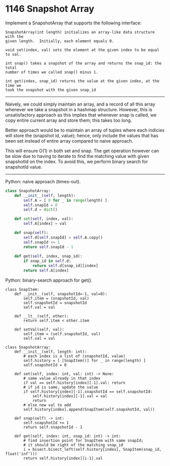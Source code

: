 1146 Snapshot Array
===================

Implement a SnapshotArray that supports the following interface:

```
SnapshotArray(int length) initializes an array-like data structure with the
given length.  Initially, each element equals 0.

void set(index, val) sets the element at the given index to be equal to val.

int snap() takes a snapshot of the array and returns the snap_id: the total
number of times we called snap() minus 1.

int get(index, snap_id) returns the value at the given index, at the time we
took the snapshot with the given snap_id
```

---

Naively, we could simply maintain an array, and a record of all this array
whenever we take a snapshot in a hashmap structure. However, this is
unsatisfactory approach as this implies that whenever snap is called, we copy
entire current array and store them; this takes too long.

Better approach would be to maintain an array of tuples where each indicies
will store the (snapshot id, value); hence, only include the values that has
been set instead of entire array compared to naive approach.

This will ensure O(1) in both set and snap. The get operation however can be
slow due to having to iterate to find the matching value with given snapshotId
on the index. To avoid this, we perform binary search for snapshotId value. 

---

Python: naive approach (times-out).

```python
class SnapshotArray:
    def __init__(self, length):
        self.A = [ 0 for _ in range(length) ]
        self.snapId = 0
        self.d = dict()

    def set(self, index, val):
        self.A[index] = val

    def snap(self):
        self.d[self.snapId] = self.A.copy()
        self.snapId += 1
        return self.snapId - 1
    
    def get(self, index, snap_id):
        if snap_id in self.d:
            return self.d[snap_id][index]
        return self.A[index]

```

Python: binary-search approach for get().

```
class SnapItem:
    def __init__(self, snapshotId=-1, val=0):
        self.item = (snapshotId, val)
        self.snapshotId = snapshotId
        self.val = val
    
    def __lt__(self, other):
        return self.item < other.item

    def setVal(self, val):
        self.item = (self.snapshotId, val)
        self.val = val

class SnapshotArray:
    def __init__(self, length: int):
        # each index is a list of (snapshotId, value)
        self.history = [ [SnapItem()] for _ in range(length) ]
        self.snapshotId = 0
        
    def set(self, index: int, val: int) -> None:
        # same value already in that index
        if val == self.history[index][-1].val: return
        # if id is same, update the value
        if self.history[index][-1].snapshotId == self.snapshotId:
            self.history[index][-1].val = val
            return
        # else new val to add
        self.history[index].append(SnapItem(self.snapshotId, val))
        
    def snap(self) -> int:
        self.snapshotId += 1
        return self.snapshotId - 1

    def get(self, index: int, snap_id: int) -> int:
        # find insertion point for SnapItem with same snapId;
        # it should be right of the matching snap_id
        i = bisect.bisect_left(self.history[index], SnapItem(snap_id, float('inf')))
        return self.history[index][i-1].val
```

